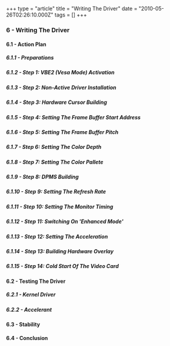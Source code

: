 +++
type = "article"
title = "Writing The Driver"
date = "2010-05-26T02:26:10.000Z"
tags = []
+++

<h3>6 - Writing The Driver</h3>

<a name="6.1"></a>
<h4>6.1 - Action Plan</h4>
<p></p>

<a name="6.1.1"></a>
<h5>6.1.1 - Preparations</h5>
<p></p>

<a name="6.1.2"></a>
<h5>6.1.2 - Step 1: VBE2 (Vesa Mode) Activation</h5>
<p></p>

<a name="6.1.3"></a>
<h5>6.1.3 - Step 2: Non-Active Driver Installation</h5>
<p></p>

<a name="6.1.4"></a>
<h5>6.1.4 - Step 3: Hardware Cursor Building</h5>
<p></p>

<a name="6.1.5"></a>
<h5>6.1.5 - Step 4: Setting The Frame Buffer Start Address</h5>
<p></p>

<a name="6.1.6"></a>
<h5>6.1.6 - Step 5: Setting The Frame Buffer Pitch</h5>
<p></p>

<a name="6.1.7"></a>
<h5>6.1.7 - Step 6: Setting The Color Depth</h5>
<p></p>

<a name="6.1.8"></a>
<h5>6.1.8 - Step 7: Setting The Color Pallete</h5>
<p></p>

<a name="6.1.9"></a>
<h5>6.1.9 - Step 8: DPMS Building</h5>
<p></p>

<a name="6.1.10"></a>
<h5>6.1.10 - Step 9: Setting The Refresh Rate</h5>
<p></p>

<a name="6.1.11"></a>
<h5>6.1.11 - Step 10: Setting The Monitor Timing</h5>
<p></p>

<a name="6.1.12"></a>
<h5>6.1.12 - Step 11: Switching On 'Enhanced Mode'</h5>
<p></p>

<a name="6.1.13"></a>
<h5>6.1.13 - Step 12: Setting The Acceleration</h5>
<p></p>

<a name="6.1.14"></a>
<h5>6.1.14 - Step 13: Building Hardware Overlay</h5>
<p></p>

<a name="6.1.15"></a>
<h5>6.1.15 - Step 14: Cold Start Of The Video Card</h5>
<p></p>


<a name="6.2"></a>
<h4>6.2 - Testing The Driver</h4>
<p></p>

<a name="6.2.1"></a>
<h5>6.2.1 - Kernel Driver</h5>
<p></p>

<a name="6.2.2"></a>
<h5>6.2.2 - Accelerant</h5>
<p></p>


<a name="6.3"></a>
<h4>6.3 - Stability</h4>
<p></p>


<a name="6.4"></a>
<h4>6.4 - Conclusion</h4>
<p></p>
